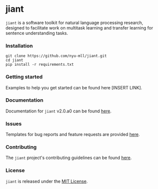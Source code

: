 # jiant

`jiant` is a software toolkit for natural language processing research, designed to facilitate work on multitask learning and transfer learning for sentence understanding tasks. 

### Installation
```
git clone https://github.com/nyu-mll/jiant.git
cd jiant
pip install -r requirements.txt
```

### Getting started
Examples to help you get started can be found here [INSERT LINK].

### Documentation
Documentation for `jiant` v2.0.a0 can be found [here](https://jiant-jiant.readthedocs-hosted.com/_/sharing/1rwldrolf0s931s2dz5x260owr).

### Issues
Templates for bug reports and feature requests are provided [here](https://github.com/pyeres/jiant2/issues/new/choose).

### Contributing
The `jiant` project's contributing guidelines can be found [here](CONTRIBUTING.md).

### License
`jiant` is released under the [MIT License](https://github.com/pyeres/jiant/blob/master/LICENSE).
